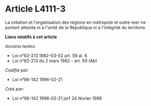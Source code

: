 # Article L4111-3

La création et l'organisation des régions en métropole et outre-mer ne portent atteinte ni à l'unité de la République ni à
l'intégrité du territoire.

**Liens relatifs à cet article**

_Anciens textes_:

  - Loi n°82-213 1982-03-02 art. 59 al. 6
  - Loi n°82-213 du 2 mars 1982 - art. 59 (Ab)

_Codifié par_:

  - Loi n°96-142 1996-02-21

_Créé par_:

  - Loi n°96-142 1996-02-21 jorf 24 février 1996

